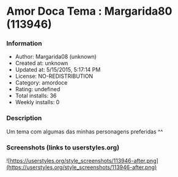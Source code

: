 # Amor Doca Tema : Margarida80 (113946)

### Information
- Author: Margarida08 (unknown)
- Created at: unknown
- Updated at: 5/15/2015, 5:17:14 PM
- License: NO-REDISTRIBUTION
- Category: amordoce
- Rating: undefined
- Total installs: 36
- Weekly installs: 0


### Description
Um tema com algumas das minhas personagens preferidas ^^


### Screenshots (links to userstyles.org)
![https://userstyles.org/style_screenshots/113946-after.png](https://userstyles.org/style_screenshots/113946-after.png)


